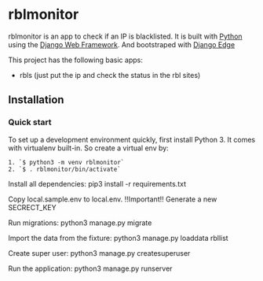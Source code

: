 

# rblmonitor

rblmonitor is an app to check if an IP is blacklisted.
It is built with [Python][0] using the [Django Web Framework][1].
And bootstraped with [Django Edge][2]

This project has the following basic apps:

* rbls (just put the ip and check the status in the rbl sites)

## Installation

### Quick start

To set up a development environment quickly, first install Python 3. It
comes with virtualenv built-in. So create a virtual env by:

    1. `$ python3 -m venv rblmonitor`
    2. `$ . rblmonitor/bin/activate`

Install all dependencies:
    pip3 install -r requirements.txt

Copy local.sample.env to local.env.
!!Important!! Generate a new SECRECT_KEY

Run migrations:
    python3 manage.py migrate
    
Import the data from the fixture:
    python3 manage.py loaddata rbllist

Create super user:
    python3 manage.py createsuperuser

Run the application:
    python3 manage.py runserver

[0]: https://www.python.org/
[1]: https://www.djangoproject.com/
[2]: http://django-edge.readthedocs.io/en/latest/
